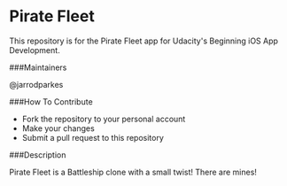 # Pirate Fleet

This repository is for the Pirate Fleet app for Udacity's Beginning iOS App Development.

###Maintainers

@jarrodparkes

###How To Contribute

- Fork the repository to your personal account
- Make your changes
- Submit a pull request to this repository

###Description

Pirate Fleet is a Battleship clone with a small twist! There are mines!
